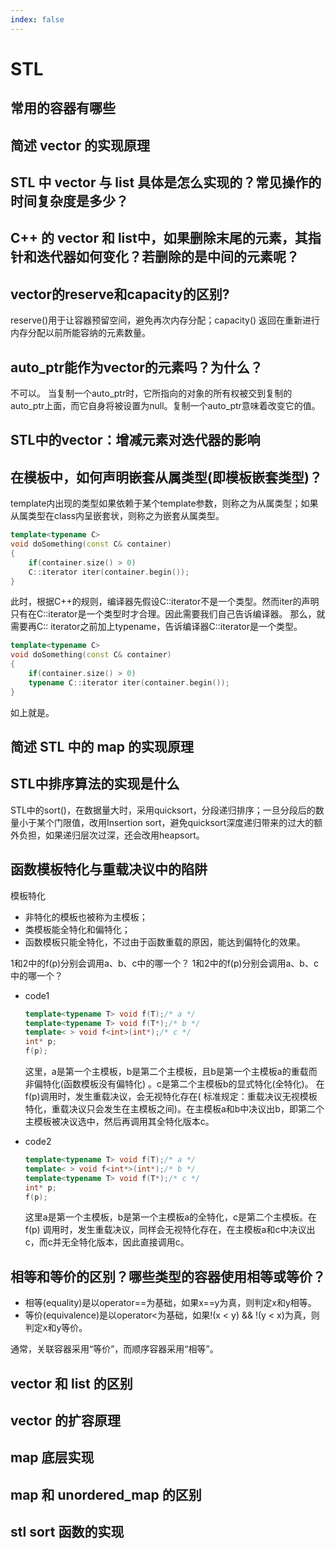 ```yaml
---
index: false
---
```


# STL

## 常用的容器有哪些

## 简述 vector 的实现原理

## STL 中 vector 与 list 具体是怎么实现的？常见操作的时间复杂度是多少？

## C++ 的 vector 和 list中，如果删除末尾的元素，其指针和迭代器如何变化？若删除的是中间的元素呢？

## vector的reserve和capacity的区别?

reserve()用于让容器预留空间，避免再次内存分配；capacity() 返回在重新进行内存分配以前所能容纳的元素数量。

## auto_ptr能作为vector的元素吗？为什么？

不可以。 当复制一个auto_ptr时，它所指向的对象的所有权被交到复制的auto_ptr上面，而它自身将被设置为null。复制一个auto_ptr意味着改变它的值。

## STL中的vector：增减元素对迭代器的影响

## 在模板中，如何声明嵌套从属类型(即模板嵌套类型)？

template内出现的类型如果依赖于某个template参数，则称之为从属类型；如果从属类型在class内呈嵌套状，则称之为嵌套从属类型。

```cpp
template<typename C>
void doSomething(const C& container)
{
    if(container.size() > 0)
    C::iterator iter(container.begin());
}
```

此时，根据C++的规则，编译器先假设C::iterator不是一个类型。然而iter的声明只有在C::iterator是一个类型时才合理。因此需要我们自己告诉编译器。
那么，就需要再C::
iterator之前加上typename，告诉编译器C::iterator是一个类型。

```cpp
template<typename C>
void doSomething(const C& container)
{
    if(container.size() > 0)
    typename C::iterator iter(container.begin());
}
```

如上就是。

## 简述 STL 中的 map 的实现原理

## STL中排序算法的实现是什么

STL中的sort()，在数据量大时，采用quicksort，分段递归排序；一旦分段后的数量小于某个门限值，改用Insertion
sort，避免quicksort深度递归带来的过大的额外负担，如果递归层次过深，还会改用heapsort。

## 函数模板特化与重载决议中的陷阱

模板特化

* 非特化的模板也被称为主模板；
* 类模板能全特化和偏特化；
* 函数模板只能全特化，不过由于函数重载的原因，能达到偏特化的效果。

1和2中的f(p)分别会调用a、b、c中的哪一个？ 1和2中的f(p)分别会调用a、b、c中的哪一个？

* code1
    ```cpp
    template<typename T> void f(T);/* a */          
    template<typename T> void f(T*);/* b */         
    template< > void f<int>(int*);/* c */           
    int* p;                                         
    f(p);   
    ```

  这里，a是第一个主模板，b是第二个主模板，且b是第一个主模板a的重载而非偏特化(函数模板没有偏特化)
  。c是第二个主模板b的显式特化(全特化)。 在f(p)调用时，发生重载决议，会无视特化存在(
  标准规定：重载决议无视模板特化，重载决议只会发生在主模板之间)。在主模板a和b中决议出b，即第二个主模板被决议选中，然后再调用其全特化版本c。
* code2
    ```cpp
    template<typename T> void f(T);/* a */
    template< > void f<int*>(int*);/* b */
    template<typename T> void f(T*);/* c */
    int* p;
    f(p);
    ```
  这里a是第一个主模板，b是第一个主模板a的全特化，c是第二个主模板。在f(p)
  调用时，发生重载决议，同样会无视特化存在，在主模板a和c中决议出c，而c并无全特化版本，因此直接调用c。

## 相等和等价的区别？哪些类型的容器使用相等或等价？

* 相等(equality)是以operator==为基础，如果x==y为真，则判定x和y相等。
* 等价(equivalence)是以operator<为基础，如果!(x < y) && !(y < x)为真，则判定x和y等价。

通常，关联容器采用“等价”，而顺序容器采用“相等”。

## vector 和 list 的区别

## vector 的扩容原理

## map 底层实现

## map 和 unordered_map 的区别

## stl sort 函数的实现




